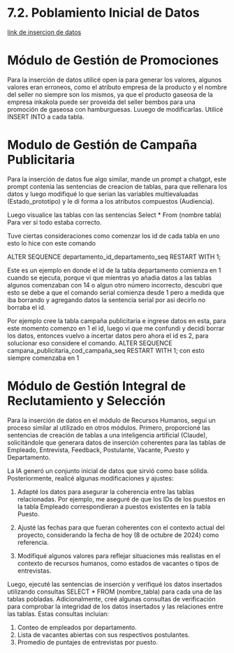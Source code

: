 # 7.2. Poblamiento Inicial de Datos
[link de insercion de datos](insercion_datos.md)

# Módulo de Gestión de Promociones
Para la inserción de datos utilicé open ia para generar los valores, algunos valores eran erroneos, como el atributo empresa de la producto y el nombre del seller no siempre son los mismos, ya que el producto gaseosa de la empresa inkakola puede ser proveida del seller bembos para una promoción de gaseosa con hamburguesas. Luuego de modificarlas. Utilicé INSERT INTO a cada tabla.

# Modulo de Gestión de Campaña Publicitaria 
Para la inserción de datos fue algo similar, mande un prompt a chatgpt, este prompt contenia las sentencias de creacion de tablas, para que rellenara los datos y luego modifiqué lo que serian las variables multievaluadas (Estado_prototipo) y le di forma a los atributos compuestos (Audiencia).

Luego visualice las tablas con las sentencias Select * From (nombre tabla) Para ver si todo estaba correcto. 

Tuve ciertas consideraciones como comenzar los id de cada tabla en uno esto lo hice con este comando 

ALTER SEQUENCE departamento_id_departamento_seq RESTART WITH 1;

Este es un ejemplo en donde el id de la tabla departamento comienza en 1 cuando se ejecuta, porque vi que mientras yo añadia datos a las tablas algunos comenzaban con 14 o algun otro número incorrecto, descubri que esto se debe a que el comando serial comienza desde 1 pero a medida que iba borrando y agregando datos la sentencia serial por asi decirlo no borraba el id.

Por ejemplo cree la tabla campaña publicitaria e ingrese datos en esta, para este momento comenzo en 1 el id, luego vi que me confundi y decidi borrar los datos, entonces vuelvo a incertar datos pero ahora el id es 2, para solucionar eso considere el comando.
ALTER SEQUENCE campana_publicitaria_cod_campaña_seq RESTART WITH 1; con esto siempre comenzaba en 1

# Módulo de Gestión Integral de Reclutamiento y Selección
Para la inserción de datos en el módulo de Recursos Humanos, seguí un proceso similar al utilizado en otros módulos.  Primero, proporcioné las sentencias de creación de tablas a una inteligencia artificial (Claude), solicitándole que generara datos de inserción coherentes para las tablas de Empleado, Entrevista, Feedback, Postulante, Vacante, Puesto y Departamento.

La IA generó un conjunto inicial de datos que sirvió como base sólida. Posteriormente, realicé algunas modificaciones y ajustes:

1. Adapté los datos para asegurar la coherencia entre las tablas relacionadas. Por ejemplo, me aseguré de que los IDs de los puestos en la tabla Empleado correspondieran a puestos existentes en la tabla Puesto.

2. Ajusté las fechas para que fueran coherentes con el contexto actual del proyecto, considerando la fecha de hoy (8 de octubre de 2024) como referencia.

3. Modifiqué algunos valores para reflejar situaciones más realistas en el contexto de recursos humanos, como estados de vacantes o tipos de entrevistas.

Luego, ejecuté las sentencias de inserción y verifiqué los datos insertados utilizando consultas SELECT * FROM (nombre_tabla) para cada una de las tablas pobladas. Adicionalmente, creé algunas consultas de verificación para comprobar la integridad de los datos insertados y las relaciones entre las tablas. Estas consultas incluían:

1. Conteo de empleados por departamento.
2. Lista de vacantes abiertas con sus respectivos postulantes.
3. Promedio de puntajes de entrevistas por puesto.